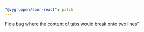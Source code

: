 ```yaml
---
"@vygruppen/spor-react": patch
---
```


Fix a bug where the content of tabs would break onto two lines"
